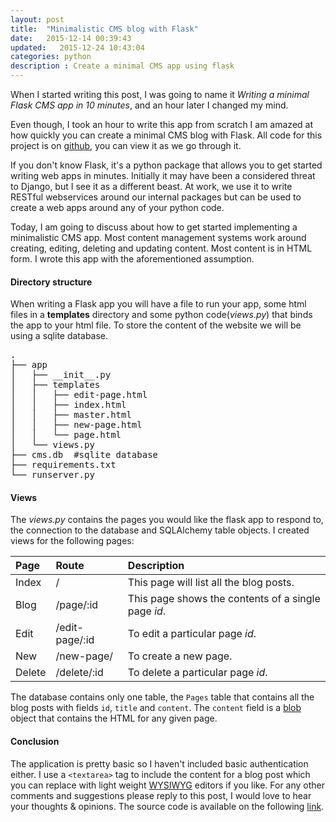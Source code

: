 ```yaml
---
layout: post
title:  "Minimalistic CMS blog with Flask"
date:   2015-12-14 00:39:43
updated:   2015-12-24 10:43:04
categories: python
description : Create a minimal CMS app using flask
---
```

When I started writing this post, I was going to name it _Writing a minimal Flask CMS app in 10 minutes_, and an hour later I changed my mind. 

Even though, I took an hour to write this app from scratch I am amazed at how quickly you can create a minimal CMS blog with Flask. All code for this project is on [github](https://github.com/kirankoduru/flask-cms-demo), you can view it as we go through it. 

If you don't know Flask, it's a python package that allows you to get started writing web apps in minutes. Initially it may have been a considered threat to Django, but I see it as a different beast. At work, we use it to write RESTful webservices around our internal packages but can be used to create a web apps around any of your python code.

Today, I am going to discuss about how to get started implementing a minimalistic CMS app. Most content management systems work around creating, editing, deleting and updating content. Most content is in HTML form. I wrote this app with the aforementioned assumption.

#### Directory structure
When writing a Flask app you will have a file to run your app, some html files in a __templates__ directory and some python code(_views.py_) that binds the app to your html file. To store the content of the website we will be using a sqlite database.

<pre>
.
├── app
│   ├── __init__.py
│   ├── templates
│   │   ├── edit-page.html
│   │   ├── index.html
│   │   ├── master.html
│   │   ├── new-page.html
│   │   └── page.html
│   └── views.py
├── cms.db  #sqlite database
├── requirements.txt
└── runserver.py
</pre>

#### Views

The _views.py_ contains the pages you would like the flask app to respond to, the connection to the database and SQLAlchemy table objects. I created views for the following pages:

| Page          | Route  | Description  |
|:--------------|:-------|:-------------|
|Index|/|This page will list all the blog posts.|
|Blog|/page/:id|This page shows the contents of a single page _id_.|
|Edit|/edit-page/:id|To edit a particular page _id_.|
|New|/new-page/|To create a new page.|
|Delete|/delete/:id|To delete a particular page _id_.|

The database contains only one table, the `Pages` table that contains all the blog posts with fields `id`, `title` and `content`. The `content` field is a [blob](https://en.wikipedia.org/wiki/Binary_large_object) object that contains the HTML for any given page.


#### Conclusion

The application is pretty basic so I haven't included basic authentication either. I use a `<textarea>` tag to include the content for a blog post which you can replace with light weight [WYSIWYG](https://github.com/cheeaun/mooeditable/wiki/Javascript-WYSIWYG-editors) editors if you like. For any other comments and suggestions please reply to this post, I would love to hear your thoughts & opinions. The source code is available on the following [link](https://github.com/kirankoduru/flask-cms-demo).
